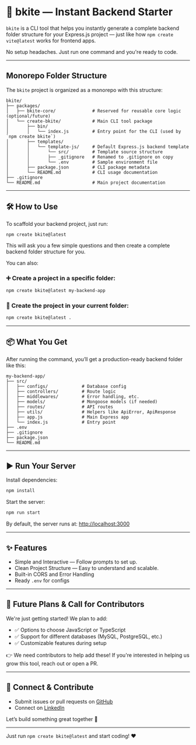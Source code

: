 # 🚀 bkite — Instant Backend Starter

`bkite` is a CLI tool that helps you instantly generate a complete backend folder structure for your Express.js project — just like how `npm create vite@latest` works for frontend apps.

No setup headaches. Just run one command and you're ready to code.

---

## Monorepo Folder Structure

The `bkite` project is organized as a monorepo with this structure:

```
bkite/
├── packages/
│   ├── bkite-core/              # Reserved for reusable core logic (optional/future)
│   └── create-bkite/            # Main CLI tool package
│       ├── bin/
│       │   └── index.js         # Entry point for the CLI (used by `npm create bkite`)
│       ├── templates/
│       │   └── template-js/     # Default Express.js backend template
│       │       └── src/         # Template source structure
│       │       ├── _gitignore   # Renamed to .gitignore on copy
│       │       └── .env         # Sample environment file
│       ├── package.json         # CLI package metadata
│       └── README.md            # CLI usage documentation
├── .gitignore
└── README.md                    # Main project documentation
```

---

## 🛠️ How to Use

To scaffold your backend project, just run:

```bash
npm create bkite@latest
```

This will ask you a few simple questions and then create a complete backend folder structure for you.

You can also:

### ➕ Create a project in a specific folder:

```bash
npm create bkite@latest my-backend-app
```

### 📍 Create the project in your current folder:

```bash
npm create bkite@latest .
```

---

## 📦 What You Get

After running the command, you’ll get a production-ready backend folder like this:

```
my-backend-app/
├── src/
│   ├── configs/             # Database config
│   ├── controllers/         # Route logic
│   ├── middlewares/         # Error handling, etc.
│   ├── models/              # Mongoose models (if needed)
│   ├── routes/              # API routes
│   ├── utils/               # Helpers like ApiError, ApiResponse
│   ├── app.js               # Main Express app
│   └── index.js             # Entry point
├── .env
├── .gitignore
├── package.json
└── README.md
```

---

## ▶️ Run Your Server

Install dependencies:

```bash
npm install
```

Start the server:

```bash
npm run start
```

By default, the server runs at: [http://localhost:3000](http://localhost:3000)

---

## ✨ Features

* Simple and Interactive — Follow prompts to set up.
* Clean Project Structure — Easy to understand and scalable.
* Built-in CORS and Error Handling
* Ready `.env` for configs

---

## 🌱 Future Plans & Call for Contributors

We're just getting started! We plan to add:

* ✅ Options to choose JavaScript or TypeScript
* ✅ Support for different databases (MySQL, PostgreSQL, etc.)
* ✅ Customizable features during setup

👉 We need contributors to help add these!
If you're interested in helping us grow this tool, reach out or open a PR.

---

## 🤝 Connect & Contribute

* Submit issues or pull requests on [GitHub](https://github.com/sreegopalsaha/bkite)
* Connect on [LinkedIn](https://www.linkedin.com/in/sreegopalsaha)

Let’s build something great together 🚀

---

Just run `npm create bkite@latest` and start coding! ❤️